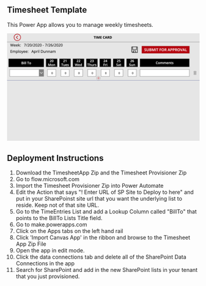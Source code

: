 
## Timesheet Template
This Power App allows you to manage weekly timesheets. 

![Desk Reservation App Dashboard](timesheet.png)

## Deployment Instructions
1.  Download the TimesheetApp Zip and the Timesheet Provisioner Zip
2.  Go to flow.microsoft.com
3.  Import the Timesheet Provisioner Zip into Power Automate
4.  Edit the Action that says "! Enter URL of SP Site to Deploy to here" and put in your SharePoinst site url that you want the underlying list to reside.  Keep not of that site URL.
5.  Go to the TimeEntries List and add a Lookup Column called "BillTo" that points to the BillTo Lists Title field.
6.  Go to make.powerapps.com
7.  Click on the Apps tabs on the left hand rail
8.  Click 'Import Canvas App' in the ribbon and browse to the Timesheet App Zip File
9.  Open the app in edit mode.  
10.  Click the data connections tab and delete all of the SharePoint Data Connections in the app
12. Search for SharePoint and add in the new SharePoint lists in your tenant that you just provisioned.

